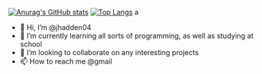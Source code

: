 [![Anurag's GitHub stats](https://github-readme-stats.vercel.app/api?username=jhadden04)](https://github.com/anuraghazra/github-readme-stats)
[![Top Langs](https://github-readme-stats.vercel.app/api/top-langs/?username=jhadden04&layout=compact)](https://github.com/anuraghazra/github-readme-stats)
a

- 👋 Hi, I’m @jhadden04
- 🌱 I’m currently learning all sorts of programming, as well as studying at school
- 💞️ I’m looking to collaborate on any interesting projects
- 📫 How to reach me @gmail

<!---
jhadden04/jhadden04 is a ✨ special ✨ repository because its `README.md` (this file) appears on your GitHub profile.
You can click the Preview link to take a look at your changes.
--->
